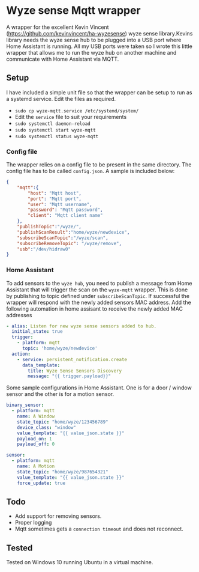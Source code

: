 # Wyze sense Mqtt wrapper
A wrapper for the excellent Kevin Vincent (https://github.com/kevinvincent/ha-wyzesense) wyze sense library.Kevins library needs the wyze sense hub to be plugged into a USB port where Home Assistant is running. All my USB ports were taken so I wrote this little wrapper that allows me to run the wyze hub on another machine and communicate with Home Assistant via MQTT. 

## Setup

I have included a simple unit file so that the wrapper can be setup to run as a systemd service. Edit the files as required.

* `sudo cp wyze-mqtt.service /etc/systemd/system/`
* Edit the `service` file to suit your requirements
* `sudo systemctl daemon-reload`
* `sudo systemctl start wyze-mqtt`
* `sudo systemctl status wyze-mqtt`

### Config file

The wrapper relies on a config file to be present in the same directory. The config file has to be called `config.json`. A sample is included below:

```json
{
    "mqtt":{
        "host": "Mqtt host",
        "port": "Mqtt port",
        "user": "Mqtt username",
        "password": "Mqtt password",
        "client": "Mqtt client name"
    },
    "publishTopic":"/wyze/",
    "publishScanResult":"home/wyze/newdevice",
    "subscribeScanTopic":"/wyze/scan",
    "subscribeRemoveTopic": "/wyze/remove",
    "usb":"/dev/hidraw0"
}
``` 
### Home Assistant

To add sensors to the `wyze hub`, you need to publish a message from Home Assistant that will trigger the scan on the `wyze-mqtt` wrapper. This is done by publishing to topic defined under `subscribeScanTopic`. If successful the wrapper will respond with the newly added sensors MAC address. Add the following automation in home assisant to receive the newly added MAC addresses
```yaml
- alias: Listen for new wyze sense sensors added to hub.
  initial_state: true
  trigger:
    - platform: mqtt
      topic: 'home/wyze/newdevice'
  action:
    - service: persistent_notification.create
      data_template:
        title: Wyze Sense Sensors Discovery
        message: "{{ trigger.payload}}"
```

Some sample configurations in Home Assistant. One is for a door / window sensor and the other is for a motion sensor.
```yaml
binary_sensor:
  - platform: mqtt
    name: A Window
    state_topic: "home/wyze/123456789"
    device_class: "window"
    value_template: "{{ value_json.state }}" 
    payload_on: 1
    payload_off: 0

sensor:
  - platform: mqtt
    name: A Motion
    state_topic: "home/wyze/987654321"
    value_template: "{{ value_json.state }}"  
    force_update: true  
```

## Todo
* Add support for removing sensors.
* Proper logging
* Mqtt sometimes gets a `connection timeout` and does not reconnect.

## Tested

Tested on Windows 10 running Ubuntu in a virtual machine.